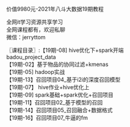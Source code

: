 价值9980元-2021年八斗大数据19期教程

全网it学习资源共享学习<br>全网课程都有，欢迎私聊<br>微信：jerryttom<br>

〖课程目录〗:【19期-08] hive优化下+spark开端<br> badou_project_data<br> 【19期-02】基于物品的协同过滤+kmenas<br> 【19期-05] hadoop实战<br> 【19期-13】召回项目04_基于i2i的深度召回模型<br> 【19期-07】 hive作业+hive优化上<br> 【19期-09] spark基础+spark优化+召回项目<br> 【19期-11】召回项目02_基于模型的召回<br> 【19期-14】召回项目05_召回融合+数据格式<br> 【19期-16】召回项目07_牛逼的fm